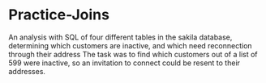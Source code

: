 # Practice-Joins
An analysis with SQL of four different tables in the sakila database, determining which customers are inactive, and which need reconnection through their address
The task was to find which customers out of a list of 599 were inactive, so an invitation to connect could be resent to their addresses. 
